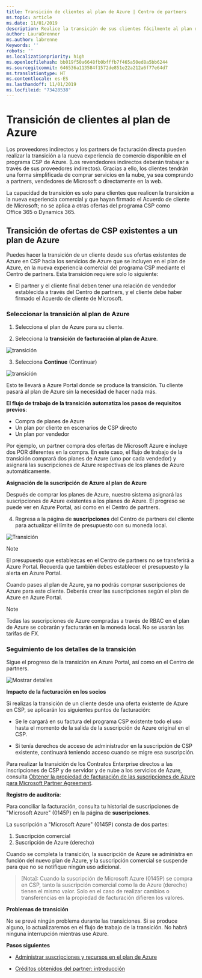 ```yaml
---
title: Transición de clientes al plan de Azure | Centro de partners
ms.topic: article
ms.date: 11/01/2019
description: Realice la transición de sus clientes fácilmente al plan de Azure
author: LauraBrenner
ms.author: labrenne
Keywords: ''
robots: ''
ms.localizationpriority: high
ms.openlocfilehash: bb019f50a6648fb0bfffb7f465a50ed8a5bb6244
ms.sourcegitcommit: 646536a113584f1572de851e22a212a6f77e64d7
ms.translationtype: HT
ms.contentlocale: es-ES
ms.lasthandoff: 11/01/2019
ms.locfileid: "73428538"
---
```

# <a name="transition-your-customers-to-azure-plan"></a>Transición de clientes al plan de Azure

Los proveedores indirectos y los partners de facturación directa pueden realizar la transición a la nueva experiencia de comercio disponible en el programa CSP de Azure. (Los revendedores indirectos deberán trabajar a través de sus proveedores indirectos). Gracias a ello, los clientes tendrán una forma simplificada de comprar servicios en la nube, ya sea comprando a partners, vendedores de Microsoft o directamente en la web.

La capacidad de transición es solo para clientes que realicen la transición a la nueva experiencia comercial y que hayan firmado el Acuerdo de cliente de Microsoft; no se aplica a otras ofertas del programa CSP como Office 365 o Dynamics 365.

## <a name="transition-existing-csp-offers-to-an-azure-plan"></a>Transición de ofertas de CSP existentes a un plan de Azure

Puedes hacer la transición de un cliente desde sus ofertas existentes de Azure en CSP hacia los servicios de Azure que se incluyen en el plan de Azure, en la nueva experiencia comercial del programa CSP mediante el Centro de partners. Esta transición requiere solo lo siguiente:

- El partner y el cliente final deben tener una relación de vendedor establecida a través del Centro de partners, y el cliente debe haber firmado el Acuerdo de cliente de Microsoft.

### <a name="select-transition-to-azure-plan"></a>Seleccionar la transición al plan de Azure

1. Selecciona el plan de Azure para su cliente.

2. Selecciona la **transición de facturación al plan de Azure**.

![transición](images/azure/transition1.png)

3. Selecciona **Continue** (Continuar)

![transición](images/azure/transition2.png)

Esto te llevará a Azure Portal donde se produce la transición. Tu cliente pasará al plan de Azure sin la necesidad de hacer nada más. 

**El flujo de trabajo de la transición automatiza los pasos de requisitos previos**: 

- Compra de planes de Azure 
- Un plan por cliente en escenarios de CSP directo  
- Un plan por vendedor  

Por ejemplo, un partner compra dos ofertas de Microsoft Azure e incluye dos POR diferentes en la compra. En este caso, el flujo de trabajo de la transición comprará dos planes de Azure (uno por cada vendedor) y asignará las suscripciones de Azure respectivas de los planes de Azure automáticamente.  

**Asignación de la suscripción de Azure al plan de Azure**

Después de comprar los planes de Azure, nuestro sistema asignará las suscripciones de Azure existentes a los planes de Azure. El progreso se puede ver en Azure Portal, así como en el Centro de partners. 

4. Regresa a la página de **suscripciones**  del Centro de partners del cliente para actualizar el límite de presupuesto con su moneda local. 

![Transición](images/azure/transition3.png)

>[!NOTE]
>El presupuesto que establezcas en el Centro de partners no se transferirá a Azure Portal. Recuerda que también debes establecer el presupuesto y la alerta en Azure Portal.

Cuando pases al plan de Azure, ya no podrás comprar suscripciones de Azure para este cliente. Deberás crear las suscripciones según el plan de Azure en Azure Portal.

>[!NOTE]
> Todas las suscripciones de Azure compradas a través de RBAC en el plan de Azure se cobrarán y facturarán en la moneda local. No se usarán las tarifas de FX.

### <a name="track-your-transition-details"></a>Seguimiento de los detalles de la transición

Sigue el progreso de la transición en Azure Portal, así como en el Centro de partners.

![Mostrar detalles](images/azure/details1.png)

**Impacto de la facturación en los socios**

Si realizas la transición de un cliente desde una oferta existente de Azure en CSP, se aplicarán los siguientes puntos de facturación:

- Se le cargará en su factura del programa CSP existente todo el uso hasta el momento de la salida de la suscripción de Azure original en el CSP.

- Si tenía derechos de acceso de administrador en la suscripción de CSP existente, continuará teniendo acceso cuando se migre esa suscripción.

Para realizar la transición de los Contratos Enterprise directos a las inscripciones de CSP y de servidor y de nube a los servicios de Azure, consulta [Obtener la propiedad de facturación de las suscripciones de Azure para Microsoft Partner Agreement](https://docs.microsoft.com/azure/billing/mpa-request-ownership).

**Registro de auditoría**:

Para conciliar la facturación, consulta tu historial de suscripciones de "Microsoft Azure" (0145P) en la página de **suscripciones**. 

La suscripción a "Microsoft Azure" (0145P) consta de dos partes:
1. Suscripción comercial 
2. Suscripción de Azure (derecho)

Cuando se completa la transición, la suscripción de Azure se administra en función del nuevo plan de Azure, y la suscripción comercial se suspende para que no se notifique ningún uso adicional.  

>[Nota]: Cuando la suscripción de Microsoft Azure (0145P) se compra en CSP, tanto la suscripción comercial como la de Azure (derecho) tienen el mismo valor. Solo en el caso de realizar cambios o transferencias en la propiedad de facturación difieren los valores. 

**Problemas de transición**

No se prevé ningún problema durante las transiciones. Si se produce alguno, lo actualizaremos en el flujo de trabajo de la transición. No habrá ninguna interrupción mientras use Azure.  

**Pasos siguientes**

- [Administrar suscripciones y recursos en el plan de Azure](azure-plan-manage.md)

- [Créditos obtenidos del partner: introducción](partner-earned-credit.md)



